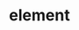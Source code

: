 ---
title:	"<link> element"
description: ""
category: html
keywords: css, style
last_test_date:	"2019-02-28"
test_url: "/tests/css-placement.html"
test_results_url: "https://app.emailonacid.com/app/acidtest/6vV9sx4RoRsdnkZBDjLWwSC18VcUQzJY00tlj2NVSxKKv/list"
stats: {
	apple-mail: {
		macos: {
			"12.4": "y"
		},
		ios: {
			"12.1": "y"
		}
	},
	gmail: {
		desktop-webmail: {
			"2019-02":	"n"
		},
		ios: {
			"2019-02":	"n"
		},
		android: {
			"2019-02":	"n"
		},
        mobile-webmail: {
            "2020-02":  "n"
        }
	},
    orange: {
        desktop-webmail: {
            "2019-08":"y"
        },
        ios: {
            "2019-08":"y"
        },
        android: {
            "2019-10":"y"
        }
    },
	outlook: {
		windows: {
			"2007": "y",
			"2010": "y",
			"2013": "y",
			"2016": "y",
			"2019": "y"
		},
		windows-10-mail: {
			"2019-02": "y"
		},
		macos: {
			"2019-02": "y"
		},
		outlook-com: {
			"2019-02": "n"
		},
		ios: {
			"2019-02": "n"
		},
		android: {
			"2019-02": "n"
		}
	},
    thunderbird: {
        macos: {
            "60.8":"y"
        }
    },
	yahoo: {
		desktop-webmail: {
			"2019-02": "n"
		},
		ios: {
			"2019-02": "n"
		},
		android: {
			"2019-02": "n"
		}
	},
	aol: {
		desktop-webmail: {
			"2019-02": "n"
		},
        ios: {
            "2019-02": "n"
        },
        android: {
            "2020-01":"n"
        }
	},
	samsung-email: {
		android: {
			"5.0.10.2": "n"
		}
	},
    sfr: {
        desktop-webmail: {
            "2020-01":"n"
        },
        ios: {
            "2020-01":"n"
        },
        android: {
            "2020-01":"n"
        }
    },
    proton-mail: {
        desktop-webmail: {
            "2020-03":"n"
        },
        ios: {
            "2020-03":"n"
        },
        android: {
            "2020-03":"n"
        }
    }
}
---